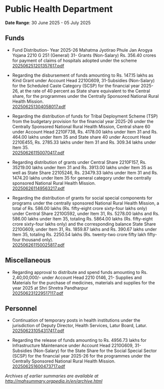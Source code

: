 # Public Health Department

**Date Range**: 30 June 2025 - 05 July 2025


## Funds
- Fund Distribution- Year 2025-26 Mahatma Jyotirao Phule Jan Arogya Yojana 2210 G 251 (General) 31- Grants (Non-Salary) Rs. 356.40 crores for payment of claims of hospitals adopted under the scheme\
  [202506251201357617.pdf](https://gr.maharashtra.gov.in/Site/Upload/Government%20Resolutions/English/202506251201357617.pdf)

- Regarding the disbursement of funds amounting to Rs. 147.15 lakhs as Kind Grant under Account Head 2210G609, 31-Subsidies (Non-Salary) for the Scheduled Caste Category (SCSP) for the financial year 2025-26, at the rate of 40 percent as State share equivalent to the Central share, for the programmes under the Centrally Sponsored National Rural Health Mission.\
  [202506251304058017.pdf](https://gr.maharashtra.gov.in/Site/Upload/Government%20Resolutions/English/202506251304058017.pdf)

- Regarding the distribution of funds for Tribal Deployment Scheme (TSP) from the budgetary provision for the financial year 2025-26 under the Centrally Sponsored National Rural Health Mission, Central share 60 under Account Head 2210F738, Rs. 4178.00 lakhs under Item 31 and Rs. 464.00 lakhs under Item 35 and State share 40 under Account Head 2210E455, Rs. 2785.33 lakhs under Item 31 and Rs. 309.34 lakhs under Item 35.\
  [202506261150070417.pdf](https://gr.maharashtra.gov.in/Site/Upload/Government%20Resolutions/English/202506261150070417.pdf)

- Regarding distribution of grants under Central Share 2210F157, Rs. 35219.00 lakhs under Item 31 and Rs. 3913.00 lakhs under Item 35 as well as State Share 22105246, Rs. 23479.33 lakhs under Item 31 and Rs. 1474.20 lakhs under Item 35 for general category under the centrally sponsored National Rural Health Mission.\
  [202506261149563217.pdf](https://gr.maharashtra.gov.in/Site/Upload/Government%20Resolutions/English/202506261149563217.pdf)

- Regarding the distribution of grants for social special components for programs under the centrally sponsored National Rural Health Mission, a total of Rs. 586.00 lakhs (Rs. fifty-eight crore sixty-four lakhs only) under Central Share 2210G592, under Item 31, Rs. 5278.00 lakhs and Rs. 586.00 lakhs under Item 35, totaling Rs. 5864.00 lakhs (Rs. fifty-eight crore sixty-four lakhs only) and the corresponding balance State Share 2210G609, under Item 31, Rs. 1859.87 lakhs and Rs. 390.67 lakhs under Item 35, totaling Rs. 2250.54 lakhs (Rs. twenty-two crore fifty lakh fifty-four thousand only).\
  [202506261150025817.pdf](https://gr.maharashtra.gov.in/Site/Upload/Government%20Resolutions/English/202506261150025817.pdf)

## Miscellaneous
- Regarding approval to distribute and spend funds amounting to Rs. 2,40,00,000/- under Account Head 2210 0146, 21- Supplies and Materials for the purchase of medicines, materials and supplies for the year 2025 at Shri Shretra Pandharpur\
  [202506231229517117.pdf](https://gr.maharashtra.gov.in/Site/Upload/Government%20Resolutions/English/202506231229517117.pdf)

## Personnel
- Continuation of temporary posts in health institutions under the jurisdiction of Deputy Director, Health Services, Latur Board, Latur.\
  [202506231054317417.pdf](https://gr.maharashtra.gov.in/Site/Upload/Government%20Resolutions/English/202506231054317417.pdf)

- Regarding the release of funds amounting to Rs. 4956.73 lakhs for Infrastructure  Maintenance under Account Head 2210G609, 31-Subsidies (Non-Salary) for the State Share for the Social Special Sector (SCSP) for the financial year 2025-26 for the programmes under the Centrally Sponsored National Rural Health Mission.\
  [202506251600473717.pdf](https://gr.maharashtra.gov.in/Site/Upload/Government%20Resolutions/English/202506251600473717.pdf)


*Archives of earlier summaries are available at http://mahsummary.orgpedia.in/en/archive.html*